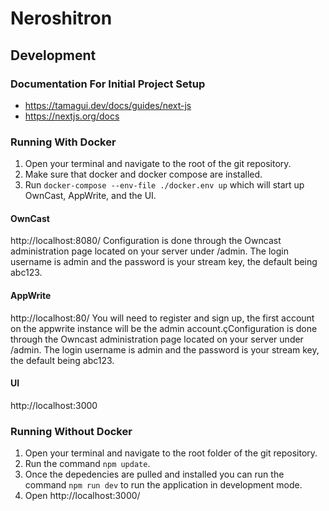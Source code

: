 # Neroshitron

## Development
### Documentation For Initial Project Setup
- https://tamagui.dev/docs/guides/next-js
- https://nextjs.org/docs

### Running With Docker
1) Open your terminal and navigate to the root of the git repository.
2) Make sure that docker and docker compose are installed.
3) Run `docker-compose --env-file ./docker.env up` which will start up OwnCast, AppWrite, and the UI.

#### OwnCast 
http://localhost:8080/
Configuration is done through the Owncast administration page located on your server under /admin. The login username is admin and the password is your stream key, the default being abc123.


#### AppWrite 
http://localhost:80/
You will need to register and sign up, the first account on the appwrite instance will be the admin account.çConfiguration is done through the Owncast administration page located on your server under /admin. The login username is admin and the password is your stream key, the default being abc123.

#### UI 
http://localhost:3000

### Running Without Docker
1) Open your terminal and navigate to the root folder of the git repository. 
2) Run the command `npm update`. 
3) Once the depedencies are pulled and installed you can run the command `npm run dev` to run the application in development mode.
4) Open http://localhost:3000/
